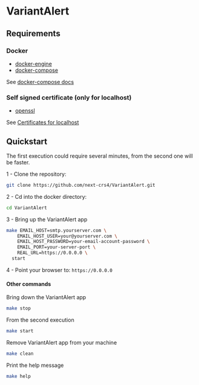 # VariantAlert 


## Requirements

### Docker
- [docker-engine](https://docs.docker.com/engine/installation/) 
- [docker-compose](https://docs.docker.com/compose/install/) 

See [docker-compose docs](https://docs.docker.com/compose/reference/overview/)

### Self signed certificate (only for localhost)
- [openssl](https://www.openssl.org)

See [Certificates for localhost](https://letsencrypt.org/docs/certificates-for-localhost/)

## Quickstart

The first execution could require several minutes, from the second one will be faster.

1 - Clone the repository:  
```bash
git clone https://github.com/next-crs4/VariantAlert.git
```

2 - Cd into the docker directory:  
```bash
cd VariantAlert
```

3 - Bring up the VariantAlert app
```bash
make EMAIL_HOST=smtp.yourserver.com \
    EMAIL_HOST_USER=your@yourserver.com \
    EMAIL_HOST_PASSWORD=your-email-account-password \
    EMAIL_PORT=your-server-port \
    REAL_URL=https://0.0.0.0 \
  start
```

4 - Point your browser to: 
`https://0.0.0.0`
 
 
#### Other commands
 
Bring down the VariantAlert app
```bash
make stop
```

From the second execution
```bash
make start
```

Remove VariantAlert app from your machine
```bash
make clean
```

Print the help message
```bash
make help
```
